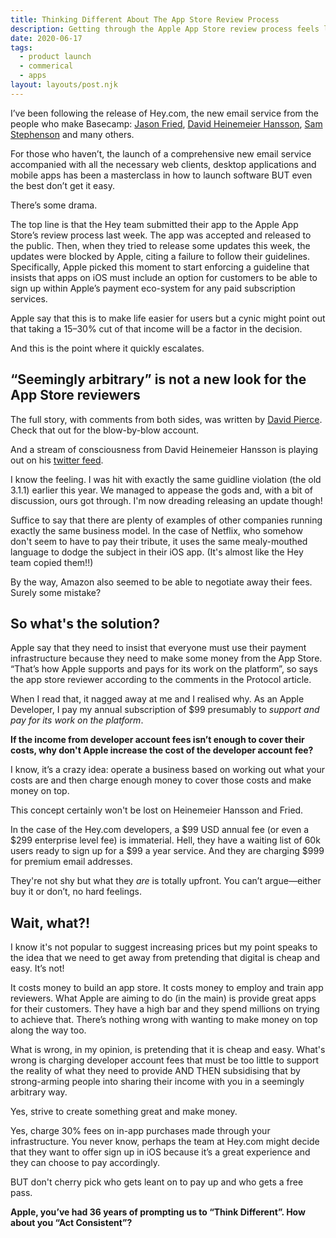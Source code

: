 ```yaml
---
title: Thinking Different About The App Store Review Process
description: Getting through the Apple App Store review process feels like offering a sacrifice to the gods. Here’s a potential solution that allows Apple to make money without the cosa nostra business practices.
date: 2020-06-17
tags:
  - product launch
  - commerical
  - apps
layout: layouts/post.njk
---
```


I’ve been following the release of Hey.com, the new email service from the people who make Basecamp: [Jason Fried](https://twitter.com/jasonfried), [David Heinemeier Hansson](https://dhh.dk/), [Sam Stephenson](https://twitter.com/sstephenson) and many others.

For those who haven’t, the launch of a comprehensive new email service accompanied with all the necessary web clients, desktop applications and mobile apps has been a masterclass in how to launch software BUT even the best don’t get it easy.

There’s some drama. 

The top line is that the Hey team submitted their app to the Apple App Store’s review process last week. The app was accepted and released to the public. Then, when they tried to release some updates this week, the updates were blocked by Apple, citing a failure to follow their guidelines. Specifically, Apple picked this moment to start enforcing a guideline that insists that apps on iOS must include an option for customers to be able to sign up within Apple’s payment eco-system for any paid subscription services.

Apple say that this is to make life easier for users but a cynic might point out that taking a 15–30% cut of that income will be a factor in the decision.

And this is the point where it quickly escalates.

## “Seemingly arbitrary” is not a new look for the App Store reviewers

The full story, with comments from both sides, was written by [David Pierce](https://www.protocol.com/hey-email-app-store-rejection). Check that out for the blow-by-blow account.

And a stream of consciousness from David Heinemeier Hansson is playing out on his [twitter feed](https://twitter.com/dhh).

I know the feeling. I was hit with exactly the same guidline violation (the old 3.1.1) earlier this year. We managed to appease the gods and, with a bit of discussion, ours got through. I'm now dreading releasing an update though!

Suffice to say that there are plenty of examples of other companies running exactly the same business model. In the case of Netflix, who somehow don't seem to have to pay their tribute, it uses the same mealy-mouthed language to dodge the subject in their iOS app. (It's almost like the Hey team copied them!!)

By the way, Amazon also seemed to be able to negotiate away their fees. Surely some mistake?

## So what's the solution?

Apple say that they need to insist that everyone must use their payment infrastructure because they need to make some money from the App Store. “That’s how Apple supports and pays for its work on the platform”, so says the app store reviewer according to the comments in the Protocol article.

When I read that, it nagged away at me and I realised why. As an Apple Developer, I pay my annual subscription of $99 presumably to _support and pay for its work on the platform_.

**If the income from developer account fees isn’t enough to cover their costs, why don't Apple increase the cost of the developer account fee?**

I know, it’s a crazy idea: operate a business based on working out what your costs are and then charge enough money to cover those costs and make money on top.

This concept certainly won't be lost on Heinemeier Hansson and Fried.

In the case of the Hey.com developers, a $99 USD annual fee (or even a $299 enterprise level fee) is immaterial. Hell, they have a waiting list of 60k users ready to sign up for a $99 a year service. And they are charging $999 for premium email addresses.

They're not shy but what they _are_ is totally upfront. You can’t argue—either buy it or don’t, no hard feelings.


## Wait, what?!

I know it's not popular to suggest increasing prices but my point speaks to the idea that we need to get away from pretending that digital is cheap and easy. It’s not!

It costs money to build an app store. It costs money to employ and train app reviewers. What Apple are aiming to do (in the main) is provide great apps for their customers. They have a high bar and they spend millions on trying to achieve that. There’s nothing wrong with wanting to make money on top along the way too.

What is wrong, in my opinion, is pretending that it is cheap and easy. What's wrong is charging developer account fees that must be too little to support the reality of what they need to provide AND THEN subsidising that by strong-arming people into sharing their income with you in a seemingly arbitrary way.

Yes, strive to create something great and make money.

Yes, charge 30% fees on in-app purchases made through your infrastructure. You never know, perhaps the team at Hey.com might decide that they want to offer sign up in iOS because it’s a great experience and they can choose to pay accordingly.

BUT don't cherry pick who gets leant on to pay up and who gets a free pass.

**Apple, you’ve had 36 years of prompting us to “Think Different”. How about you “Act Consistent”?**

